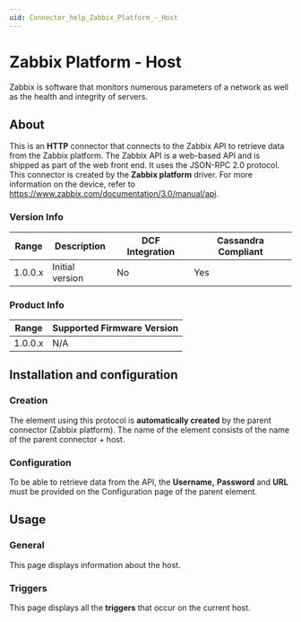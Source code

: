 ```yaml
---
uid: Connector_help_Zabbix_Platform_-_Host
---
```


# Zabbix Platform - Host

Zabbix is software that monitors numerous parameters of a network as well as the health and integrity of servers.

## About

This is an **HTTP** connector that connects to the Zabbix API to retrieve data from the Zabbix platform. The Zabbix API is a web-based API and is shipped as part of the web front end. It uses the JSON-RPC 2.0 protocol. This connector is created by the **Zabbix platform** driver. For more information on the device, refer to <https://www.zabbix.com/documentation/3.0/manual/api>.

### Version Info

| **Range** | **Description** | **DCF Integration** | **Cassandra Compliant** |
|------------------|-----------------|---------------------|-------------------------|
| 1.0.0.x          | Initial version | No                  | Yes                     |

### Product Info

| Range | Supported Firmware Version |
|------------------|-----------------------------|
| 1.0.0.x          | N/A                         |

## Installation and configuration

### Creation

The element using this protocol is **automatically created** by the parent connector (Zabbix platform). The name of the element consists of the name of the parent connector + host.

### Configuration

To be able to retrieve data from the API, the **Username,** **Password** and **URL** must be provided on the Configuration page of the parent element.

## Usage

### General

This page displays information about the host.

### Triggers

This page displays all the **triggers** that occur on the current host.
